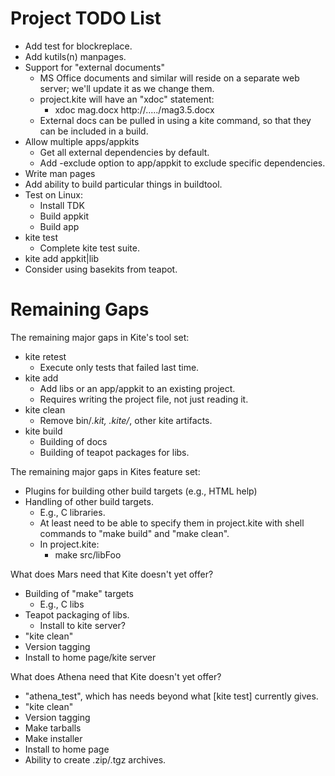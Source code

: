 # Project TODO List

* Add test for blockreplace.
* Add kutils(n) manpages.
* Support for "external documents"
  * MS Office documents and similar will reside on a separate web server;
    we'll update it as we change them.
  * project.kite will have an "xdoc" statement:
    * xdoc mag.docx http://...../mag3.5.docx
  * External docs can be pulled in using a kite command, so that they
    can be included in a build.
* Allow multiple apps/appkits
  * Get all external dependencies by default.
  * Add -exclude option to app/appkit to exclude specific dependencies.
* Write man pages
* Add ability to build particular things in buildtool.
* Test on Linux:
  * Install TDK
  * Build appkit
  * Build app
* kite test
  * Complete kite test suite.
* kite add appkit|lib
* Consider using basekits from teapot.

# Remaining Gaps #

The remaining major gaps in Kite's tool set:

* kite retest
  * Execute only tests that failed last time.
* kite add
  * Add libs or an app/appkit to an existing project.
  * Requires writing the project file, not just reading it.
* kite clean
  * Remove bin/*.kit, .kite/*, other kite artifacts.
* kite build
  * Building of docs
  * Building of teapot packages for libs.

The remaining major gaps in Kites feature set:

* Plugins for building other build targets (e.g., HTML help)
* Handling of other build targets.
  * E.g., C libraries.
  * At least need to be able to specify them in project.kite 
    with shell commands to "make build" and "make clean".
  * In project.kite:
    * make src/libFoo

What does Mars need that Kite doesn't yet offer?

* Building of "make" targets
  * E.g., C libs
* Teapot packaging of libs.
  * Install to kite server?
* "kite clean"
* Version tagging
* Install to home page/kite server


What does Athena need that Kite doesn't yet offer?

* "athena_test", which has needs beyond what [kite test] currently gives.
* "kite clean"
* Version tagging
* Make tarballs
* Make installer
* Install to home page
* Ability to create .zip/.tgz archives.

